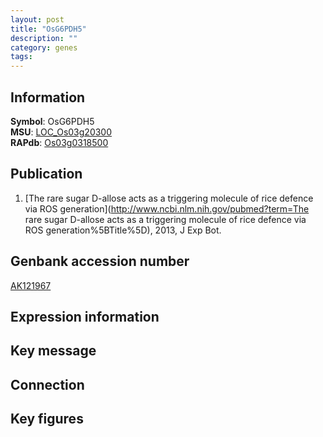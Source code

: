 ```yaml
---
layout: post
title: "OsG6PDH5"
description: ""
category: genes
tags: 
---
```


## Information
__Symbol__: OsG6PDH5  
__MSU__: [LOC_Os03g20300](http://rice.plantbiology.msu.edu/cgi-bin/ORF_infopage.cgi?orf=LOC_Os03g20300)  
__RAPdb__: [Os03g0318500](http://rapdb.dna.affrc.go.jp/viewer/gbrowse_details/irgsp1?name=Os03g0318500)  

## Publication
1. [The rare sugar D-allose acts as a triggering molecule of rice defence via ROS generation](http://www.ncbi.nlm.nih.gov/pubmed?term=The rare sugar D-allose acts as a triggering molecule of rice defence via ROS generation%5BTitle%5D), 2013, J Exp Bot.

## Genbank accession number
[AK121967](http://www.ncbi.nlm.nih.gov/nuccore/AK121967)  

## Expression information

## Key message

## Connection

## Key figures


